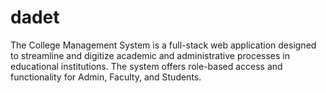 # dadet
The College Management System is a full-stack web application designed to streamline and digitize academic and administrative processes in educational institutions. The system offers role-based access and functionality for Admin, Faculty, and Students.
